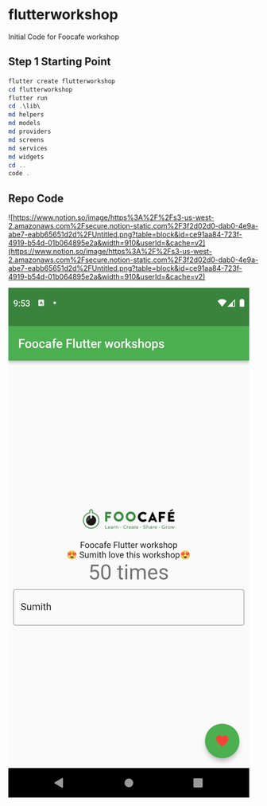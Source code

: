 # flutterworkshop

Initial Code for Foocafe workshop

## Step 1 Starting Point

```powershell
flutter create flutterworkshop
cd flutterworkshop
flutter run
cd .\lib\
md helpers
md models
md providers
md screens
md services
md widgets
cd ..
code .
```

## Repo Code

![https://www.notion.so/image/https%3A%2F%2Fs3-us-west-2.amazonaws.com%2Fsecure.notion-static.com%2F3f2d02d0-dab0-4e9a-abe7-eabb65651d2d%2FUntitled.png?table=block&id=ce91aa84-723f-4919-b54d-01b064895e2a&width=910&userId=&cache=v2](https://www.notion.so/image/https%3A%2F%2Fs3-us-west-2.amazonaws.com%2Fsecure.notion-static.com%2F3f2d02d0-dab0-4e9a-abe7-eabb65651d2d%2FUntitled.png?table=block&id=ce91aa84-723f-4919-b54d-01b064895e2a&width=910&userId=&cache=v2)

![./Screenshots/spd_home_screen.png](./Screenshots/spd_home_screen.png)

